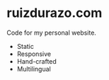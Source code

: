 # ruizdurazo.com

Code for my personal website.

- Static
- Responsive
- Hand-crafted
- Multilingual
